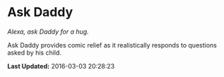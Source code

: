 # Ask Daddy
*Alexa, ask Daddy for a hug.*

Ask Daddy provides comic relief as it realistically responds to questions asked by his child.

**Last Updated:** 2016-03-03 20:28:23